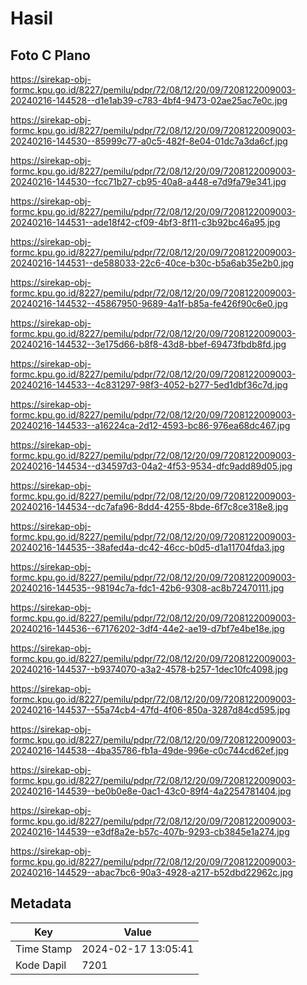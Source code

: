 # Hasil

## Foto C Plano

https://sirekap-obj-formc.kpu.go.id/8227/pemilu/pdpr/72/08/12/20/09/7208122009003-20240216-144528--d1e1ab39-c783-4bf4-9473-02ae25ac7e0c.jpg

https://sirekap-obj-formc.kpu.go.id/8227/pemilu/pdpr/72/08/12/20/09/7208122009003-20240216-144530--85999c77-a0c5-482f-8e04-01dc7a3da6cf.jpg

https://sirekap-obj-formc.kpu.go.id/8227/pemilu/pdpr/72/08/12/20/09/7208122009003-20240216-144530--fcc71b27-cb95-40a8-a448-e7d9fa79e341.jpg

https://sirekap-obj-formc.kpu.go.id/8227/pemilu/pdpr/72/08/12/20/09/7208122009003-20240216-144531--ade18f42-cf09-4bf3-8f11-c3b92bc46a95.jpg

https://sirekap-obj-formc.kpu.go.id/8227/pemilu/pdpr/72/08/12/20/09/7208122009003-20240216-144531--de588033-22c6-40ce-b30c-b5a6ab35e2b0.jpg

https://sirekap-obj-formc.kpu.go.id/8227/pemilu/pdpr/72/08/12/20/09/7208122009003-20240216-144532--45867950-9689-4a1f-b85a-fe426f90c6e0.jpg

https://sirekap-obj-formc.kpu.go.id/8227/pemilu/pdpr/72/08/12/20/09/7208122009003-20240216-144532--3e175d66-b8f8-43d8-bbef-69473fbdb8fd.jpg

https://sirekap-obj-formc.kpu.go.id/8227/pemilu/pdpr/72/08/12/20/09/7208122009003-20240216-144533--4c831297-98f3-4052-b277-5ed1dbf36c7d.jpg

https://sirekap-obj-formc.kpu.go.id/8227/pemilu/pdpr/72/08/12/20/09/7208122009003-20240216-144533--a16224ca-2d12-4593-bc86-976ea68dc467.jpg

https://sirekap-obj-formc.kpu.go.id/8227/pemilu/pdpr/72/08/12/20/09/7208122009003-20240216-144534--d34597d3-04a2-4f53-9534-dfc9add89d05.jpg

https://sirekap-obj-formc.kpu.go.id/8227/pemilu/pdpr/72/08/12/20/09/7208122009003-20240216-144534--dc7afa96-8dd4-4255-8bde-6f7c8ce318e8.jpg

https://sirekap-obj-formc.kpu.go.id/8227/pemilu/pdpr/72/08/12/20/09/7208122009003-20240216-144535--38afed4a-dc42-46cc-b0d5-d1a11704fda3.jpg

https://sirekap-obj-formc.kpu.go.id/8227/pemilu/pdpr/72/08/12/20/09/7208122009003-20240216-144535--98194c7a-fdc1-42b6-9308-ac8b72470111.jpg

https://sirekap-obj-formc.kpu.go.id/8227/pemilu/pdpr/72/08/12/20/09/7208122009003-20240216-144536--67176202-3df4-44e2-ae19-d7bf7e4be18e.jpg

https://sirekap-obj-formc.kpu.go.id/8227/pemilu/pdpr/72/08/12/20/09/7208122009003-20240216-144537--b9374070-a3a2-4578-b257-1dec10fc4098.jpg

https://sirekap-obj-formc.kpu.go.id/8227/pemilu/pdpr/72/08/12/20/09/7208122009003-20240216-144537--55a74cb4-47fd-4f06-850a-3287d84cd595.jpg

https://sirekap-obj-formc.kpu.go.id/8227/pemilu/pdpr/72/08/12/20/09/7208122009003-20240216-144538--4ba35786-fb1a-49de-996e-c0c744cd62ef.jpg

https://sirekap-obj-formc.kpu.go.id/8227/pemilu/pdpr/72/08/12/20/09/7208122009003-20240216-144539--be0b0e8e-0ac1-43c0-89f4-4a2254781404.jpg

https://sirekap-obj-formc.kpu.go.id/8227/pemilu/pdpr/72/08/12/20/09/7208122009003-20240216-144539--e3df8a2e-b57c-407b-9293-cb3845e1a274.jpg

https://sirekap-obj-formc.kpu.go.id/8227/pemilu/pdpr/72/08/12/20/09/7208122009003-20240216-144529--abac7bc6-90a3-4928-a217-b52dbd22962c.jpg


## Metadata

| Key        | Value               |
| ---------- | ------------------- |
| Time Stamp | 2024-02-17 13:05:41 |
| Kode Dapil | 7201                |



